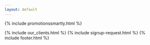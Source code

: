 ```yaml
---
layout: default
---
```


<div class="clearfix"></div>

<section id="Product-Promotions" class="content-section paddnonetop section-gray active">

{% include promotionssmartly.html %}

</section>   

<div class="clearfix"></div>

{% include our_clients.html %} 
{% include signup-request.html %}
{% include footer.html %}